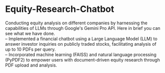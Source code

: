 # Equity-Research-Chatbot
Conducting equity analysis on different companies by harnessing the capabilities of LLMs through Google's Gemini Pro API. Here in brief you can see what we have done.
<br>
–	Implemented a financial chatbot using a Large Language Model (LLM) to answer investor inquiries on publicly traded stocks, facilitating analysis of up to 10 PDFs per query.
<br>
–	Incorporated machine learning (FAISS) and natural language processing (PyPDF2) to empower users with document-driven equity research through PDF upload and analysis.
